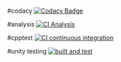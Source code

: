 #codacy [![Codacy Badge](https://app.codacy.com/project/badge/Grade/771d0685cb8a488799c947101aa9c811)](https://www.codacy.com/gh/sailesh10439/M1_LibraryBookCirculation/dashboard?utm_source=github.com&amp;utm_medium=referral&amp;utm_content=sailesh10439/M1_LibraryBookCirculation&amp;utm_campaign=Badge_Grade)

#analysis [![CI Analysis](https://github.com/sailesh10439/M1_LibraryBookCirculation/actions/workflows/analysis.yml/badge.svg)](https://github.com/sailesh10439/M1_LibraryBookCirculation/actions/workflows/analysis.yml)

#cpptest [![CI continuous integration](https://github.com/sailesh10439/M1_LibraryBookCirculation/actions/workflows/c-cpp.yml/badge.svg)](https://github.com/sailesh10439/M1_LibraryBookCirculation/actions/workflows/c-cpp.yml)

#unity testing [![built and test](https://github.com/sailesh10439/M1_LibraryBookCirculation/actions/workflows/built%20and%20test.yml/badge.svg)](https://github.com/sailesh10439/M1_LibraryBookCirculation/actions/workflows/built%20and%20test.yml)
